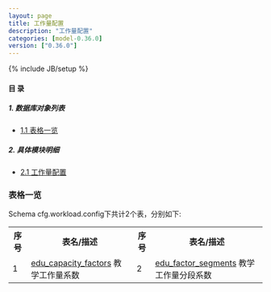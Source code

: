 ```yaml
---
layout: page
title: 工作量配置 
description: "工作量配置"
categories: [model-0.36.0]
version: ["0.36.0"]
---
```

{% include JB/setup %}

#### 目 录

##### 1. 数据库对象列表
  * [1.1 表格一览](index.html#表格一览)

##### 2. 具体模块明细
* [2.1 工作量配置](/model/cfg/workload.config/all.html)

### 表格一览
Schema cfg.workload.config下共计2个表，分别如下:

<table class="table table-bordered table-striped table-condensed">
  <tr>
    <th class="info_header text-center">序号</th>
    <th class="info_header">表名/描述</th>
    <th class="info_header text-center">序号</th>
    <th class="info_header">表名/描述</th>
  </tr>
  <tr>
    <td>1</td>
    <td><a href="/model/cfg/workload.config/all.html#表格-edu_capacity_factors-教学工作量系数">edu_capacity_factors</a> 教学工作量系数</td>
    <td>2</td>
    <td><a href="/model/cfg/workload.config/all.html#表格-edu_factor_segments-教学工作量分段系数">edu_factor_segments</a> 教学工作量分段系数</td>
  </tr>
</table>

